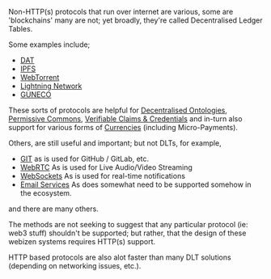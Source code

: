 
Non-HTTP(s) protocols that run over internet are various, some are 'blockchains' many are not; yet broadly, they're called Decentralised Ledger Tables.

Some examples include;
- [DAT](DAT.md)
- [IPFS](IPFS.md)
- [WebTorrent](WebTorrent.md)
- [Lightning Network](Lightning%20Network.md)
- [GUNECO](GUNECO.md)

These sorts of protocols are helpful for [Decentralised Ontologies](../Core%20Services/Decentralised%20Ontologies.md), [Permissive Commons](../Core%20Services/Permissive%20Commons.md), [Verifiable Claims & Credentials](../Core%20Services/Verifiable%20Claims%20&%20Credentials.md) and in-turn also support for various forms of [Currencies](../Core%20Services/Webizen%20Socio-Economics/Currencies.md) (including Micro-Payments).

Others, are still useful and important; but not DLTs, for example,

- [GIT](GIT.md) as is used for GitHub / GitLab, etc. 
- [WebRTC](WebRTC.md) As is used for Live Audio/Video Streaming
- [WebSockets](WebSockets.md) As is used for real-time notifications
- [Email Services](../Host%20Service%20Requirements/Email%20Services.md) As does somewhat need to be supported somehow in the ecosystem.

and there are many others. 

The methods are not seeking to suggest that any particular protocol (ie: web3 stuff) shouldn't be supported; but rather, that the design of these webizen systems requires HTTP(s) support. 

HTTP based protocols are also alot faster than many DLT solutions (depending on networking issues, etc.).

